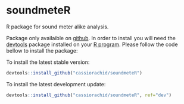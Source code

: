 # soundmeteR

R package for sound meter alike analysis.

Package only availaible on [github](http://github.com/). In order to install you will need the [devtools](https://cran.r-project.org/package=devtools) package installed on your [R program](https://www.r-project.org/). Please follow the code bellow to install the package:

To install the latest stable version:
```r
devtools::install_github("cassiorachid/soundmeteR")
```

To install the latest development update:
```r
devtools::install_github("cassiorachid/soundmeteR", ref="dev")
```
